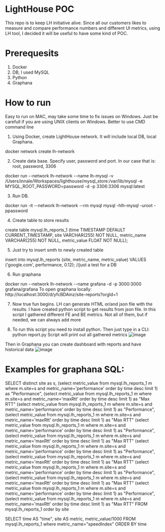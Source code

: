 # LightHouse POC
This repo is to keep LH initiative alive. Since all our customers likes to measure and compare performance numbers and different UI metrics, using LH tool, I decided it will be useful to have some kind of POC.

# Prerequesits
1. Docker
2. DB, I used MySQL
3. Python
4. Graphana

# How to run 
Easy to run on MAC, may take some time to fix issues on Windows. Just be carefull if you are using UNIX clients on Windows. Better to use CMD command line


1) Using Docker, create LightHouse network. It will include local DB, local Graphana.

docker network create lh-network

2) Create data base. Specify user, password and port. In our case that is: root, password, 3306

docker run --network lh-network --name lh-mysql -v /Users/innale/Workspaces/lighthouse/mysql_store:/var/lib/mysql -e MYSQL_ROOT_PASSWORD=password -d -p 3306:3306 mysql:latest

3) Run DB.

docker run -it --network lh-network --rm mysql mysql -hlh-mysql -uroot -ppassword

4) Create table to store results 

create table mysql.lh_reports_1 (time TIMESTAMP DEFAULT CURRENT_TIMESTAMP, site VARCHAR(255) NOT NULL, metric_name VARCHAR(255) NOT NULL, metric_value FLOAT NOT NULL);

5) Just try to insert smth to newly created table


insert into mysql.lh_reports (site, metric_name, metric_value) VALUES ('google.com', performance, 0.12); //just a test for a DB

6) Run graphana

docker run --network lh-network --name grafana -d -p 3000:3000 grafana/grafana
To open graphana locally: http://localhost:3000/d/yfcBDAinz/site-reports?orgId=1 



7) Now true fun begins. LH can generate HTML or/and json file with the results. I have created python script to get results from json file.
In this script I gathered different FE and BE metrics. Not all of them, but if needed, we can always add more 

8) To run this script you need to install python. Then just type in a CLI: python report.py
Script will print out all gathered metrics
![image](https://user-images.githubusercontent.com/54897268/125449877-28f545b8-70b2-44cc-9a5b-06ba5a39e7a0.png)

Then in Graphana you can create dashboard with reports and have historical data
![image](https://user-images.githubusercontent.com/54897268/125450027-a4571ca1-b6c0-441c-bc11-7850cbe75052.png)

# Examples for graphana SQL:
SELECT
  distinct site as s,
  (select metric_value from mysql.lh_reports_1 m where m.site=s and metric_name='performance' order by time desc limit 1) as "Performance",
  (select metric_value from mysql.lh_reports_1 m where m.site=s and metric_name='maxRtt' order by time desc limit 1) as "Max RTT"
  (select metric_value from mysql.lh_reports_1 m where m.site=s and metric_name='performance' order by time desc limit 1) as "Performance",
  (select metric_value from mysql.lh_reports_1 m where m.site=s and metric_name='maxRtt' order by time desc limit 1) as "Max RTT"
  (select metric_value from mysql.lh_reports_1 m where m.site=s and metric_name='performance' order by time desc limit 1) as "Performance",
  (select metric_value from mysql.lh_reports_1 m where m.site=s and metric_name='maxRtt' order by time desc limit 1) as "Max RTT"
  (select metric_value from mysql.lh_reports_1 m where m.site=s and metric_name='performance' order by time desc limit 1) as "Performance",
  (select metric_value from mysql.lh_reports_1 m where m.site=s and metric_name='maxRtt' order by time desc limit 1) as "Max RTT"
  (select metric_value from mysql.lh_reports_1 m where m.site=s and metric_name='performance' order by time desc limit 1) as "Performance",
  (select metric_value from mysql.lh_reports_1 m where m.site=s and metric_name='maxRtt' order by time desc limit 1) as "Max RTT"
  (select metric_value from mysql.lh_reports_1 m where m.site=s and metric_name='performance' order by time desc limit 1) as "Performance",
  (select metric_value from mysql.lh_reports_1 m where m.site=s and metric_name='maxRtt' order by time desc limit 1) as "Max RTT"
FROM mysql.lh_reports_1
order by site


SELECT
  time AS "time",
  site AS metric,
  metric_value/1000
FROM mysql.lh_reports_1
where metric_name="speedIndex"
ORDER BY time


